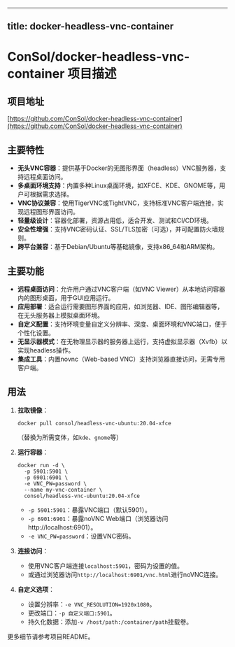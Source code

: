 
---
title: docker-headless-vnc-container
---

# ConSol/docker-headless-vnc-container 项目描述

## 项目地址
[https://github.com/ConSol/docker-headless-vnc-container](https://github.com/ConSol/docker-headless-vnc-container)

## 主要特性
- **无头VNC容器**：提供基于Docker的无图形界面（headless）VNC服务器，支持远程桌面访问。
- **多桌面环境支持**：内置多种Linux桌面环境，如XFCE、KDE、GNOME等，用户可根据需求选择。
- **VNC协议兼容**：使用TigerVNC或TightVNC，支持标准VNC客户端连接，实现远程图形界面访问。
- **轻量级设计**：容器化部署，资源占用低，适合开发、测试和CI/CD环境。
- **安全性增强**：支持VNC密码认证、SSL/TLS加密（可选），并可配置防火墙规则。
- **跨平台兼容**：基于Debian/Ubuntu等基础镜像，支持x86_64和ARM架构。

## 主要功能
- **远程桌面访问**：允许用户通过VNC客户端（如VNC Viewer）从本地访问容器内的图形桌面，用于GUI应用运行。
- **应用部署**：适合运行需要图形界面的应用，如浏览器、IDE、图形编辑器等，在无头服务器上模拟桌面环境。
- **自定义配置**：支持环境变量自定义分辨率、深度、桌面环境和VNC端口，便于个性化设置。
- **无显示器模式**：在无物理显示器的服务器上运行，支持虚拟显示器（Xvfb）以实现headless操作。
- **集成工具**：内置novnc（Web-based VNC）支持浏览器直接访问，无需专用客户端。

## 用法
1. **拉取镜像**：
   ```
   docker pull consol/headless-vnc-ubuntu:20.04-xfce
   ```
   （替换为所需变体，如`kde`、`gnome`等）

2. **运行容器**：
   ```
   docker run -d \
     -p 5901:5901 \
     -p 6901:6901 \
     -e VNC_PW=password \
     --name my-vnc-container \
     consol/headless-vnc-ubuntu:20.04-xfce
   ```
   - `-p 5901:5901`：暴露VNC端口（默认5901）。
   - `-p 6901:6901`：暴露noVNC Web端口（浏览器访问http://localhost:6901）。
   - `-e VNC_PW=password`：设置VNC密码。

3. **连接访问**：
   - 使用VNC客户端连接`localhost:5901`，密码为设置的值。
   - 或通过浏览器访问`http://localhost:6901/vnc.html`进行noVNC连接。

4. **自定义选项**：
   - 设置分辨率：`-e VNC_RESOLUTION=1920x1080`。
   - 更改端口：`-p 自定义端口:5901`。
   - 持久化数据：添加`-v /host/path:/container/path`挂载卷。

更多细节请参考项目README。